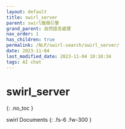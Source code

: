 ```yaml
---
layout: default
title: swirl_server
parent: swirl搜尋引擎
grand_parent: 自然語言處理
nav_order: 1
has_children: true
permalink: /NLP/swirl-search/swirl_server/
date: 2023-11-04
last_modified_date: 2023-11-04 10:18:34
tags: AI chat
---
```


# swirl_server
{: .no_toc }

swirl Documents
{: .fs-6 .fw-300 }
